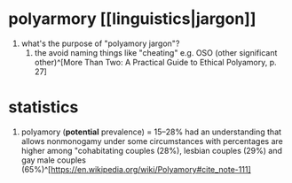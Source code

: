 # polyarmory [[linguistics|jargon]]
1. what's the purpose of "polyamory jargon"?
	1. the avoid naming things like "cheating" e.g. OSO (other significant other)^[More Than Two: A Practical Guide to Ethical Polyamory, p. 27]
# statistics
1. polyamory (**potential** prevalence) = 15–28% had an understanding that allows nonmonogamy under some circumstances with percentages are higher among "cohabitating couples (28%), lesbian couples (29%) and gay male couples (65%)^[https://en.wikipedia.org/wiki/Polyamory#cite_note-111]